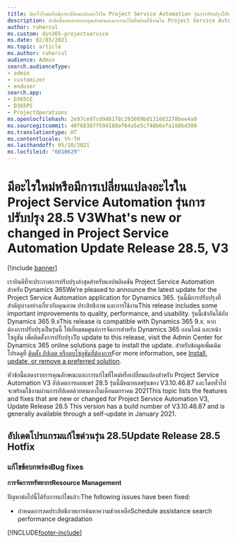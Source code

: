 ```yaml
---
title: มีอะไรใหม่หรือมีการเปลี่ยนแปลงอะไรใน Project Service Automation รุ่นการปรับปรุงโปรแกรมแก้ไขด่วน 28.5 V3
description: หัวข้อนี้แสดงรายการคุณลักษณะและการแก้ไขที่พร้อมใช้งานใน Project Service Automation รุ่นการปรับปรุงโปรแกรมแก้ไขด่วน 28.5 V3
author: ruhercul
ms.custom: dyn365-projectservice
ms.date: 02/03/2021
ms.topic: article
ms.author: ruhercul
audience: Admin
search.audienceType:
- admin
- customizer
- enduser
search.app:
- D365CE
- D365PS
- ProjectOperations
ms.openlocfilehash: 2e97ce97cd9d8178c293089bd131683278bee4a9
ms.sourcegitcommit: 40f68387f594180af64a5e5c748b6efa188bd300
ms.translationtype: HT
ms.contentlocale: th-TH
ms.lasthandoff: 05/10/2021
ms.locfileid: "6010629"
---
```

# <a name="whats-new-or-changed-in-project-service-automation-update-release-285-v3"></a><span data-ttu-id="b6218-103">มีอะไรใหม่หรือมีการเปลี่ยนแปลงอะไรใน Project Service Automation รุ่นการปรับปรุง 28.5 V3</span><span class="sxs-lookup"><span data-stu-id="b6218-103">What's new or changed in Project Service Automation Update Release 28.5, V3</span></span>

[!include [banner](../includes/psa-now-project-operations.md)]

<span data-ttu-id="b6218-104">เรายินดีที่จะประกาศการปรับปรุงล่าสุดสำหรับแอปพลิเคชัน Project Service Automation สำหรับ Dynamics 365</span><span class="sxs-lookup"><span data-stu-id="b6218-104">We’re pleased to announce the latest update for the Project Service Automation application for Dynamics 365.</span></span> <span data-ttu-id="b6218-105">รุ่นนี้มีการปรับปรุงที่สำคัญบางอย่างเกี่ยวกับคุณภาพ ประสิทธิภาพ และการใช้งาน</span><span class="sxs-lookup"><span data-stu-id="b6218-105">This release includes some important improvements to quality, performance, and usability.</span></span> <span data-ttu-id="b6218-106">รุ่นนี้เข้ากันได้กับ Dynamics 365 9.x</span><span class="sxs-lookup"><span data-stu-id="b6218-106">This release is compatible with Dynamics 365 9.x.</span></span> <span data-ttu-id="b6218-107">หากต้องการปรับปรุงเป็นรุ่นนี้ ให้เยี่ยมชมศูนย์การจัดการสำหรับ Dynamics 365 ออนไลน์ และหน้าโซลูชัน เพื่อติดตั้งการปรับปรุง</span><span class="sxs-lookup"><span data-stu-id="b6218-107">To update to this release, visit the Admin Center for Dynamics 365 online solutions page to install the update.</span></span> <span data-ttu-id="b6218-108">สำหรับข้อมูลเพิ่มเติม โปรดดูที่ [ติดตั้ง อัปเดต หรือลบโซลูชันที่ต้องการ](/power-platform/admin/install-remove-preferred-solution)</span><span class="sxs-lookup"><span data-stu-id="b6218-108">For more information, see [Install, update, or remove a preferred solution](/power-platform/admin/install-remove-preferred-solution).</span></span>

<span data-ttu-id="b6218-109">หัวข้อนี้แสดงรายการคุณลักษณะและการแก้ไขที่ใหม่หรือเปลี่ยนแปลงสำหรับ Project Service Automation V3 อัปเดตการเผยแพร่ 28.5 รุ่นนี้มีหมายเลขรุ่นของ V3.10.46.87 และโดยทั่วไปจะพร้อมใช้งานผ่านการอัปเดตด้วยตนเองในเดือนมกราคม 2021</span><span class="sxs-lookup"><span data-stu-id="b6218-109">This topic lists the features and fixes that are new or changed for Project Service Automation V3, Update Release 28.5 This version has a build number of V3.10.46.87 and is generally available through a self-update in January 2021.</span></span>

## <a name="update-release-285-hotfix"></a><span data-ttu-id="b6218-110">อัปเดตโปรแกรมแก้ไขด่วนรุ่น 28.5</span><span class="sxs-lookup"><span data-stu-id="b6218-110">Update Release 28.5 Hotfix</span></span>

### <a name="bug-fixes"></a><span data-ttu-id="b6218-111">แก้ไขข้อบกพร่อง</span><span class="sxs-lookup"><span data-stu-id="b6218-111">Bug fixes</span></span>

<span data-ttu-id="b6218-112">**การจัดการทรัพยากร**</span><span class="sxs-lookup"><span data-stu-id="b6218-112">**Resource Management**</span></span>

<span data-ttu-id="b6218-113">ปัญหาต่อไปนี้ได้รับการแก้ไขแล้ว:</span><span class="sxs-lookup"><span data-stu-id="b6218-113">The following issues have been fixed:</span></span>

- <span data-ttu-id="b6218-114">กำหนดการลดประสิทธิภาพการค้นหาความช่วยเหลือ</span><span class="sxs-lookup"><span data-stu-id="b6218-114">Schedule assistance search performance degradation</span></span>



[!INCLUDE[footer-include](../includes/footer-banner.md)]